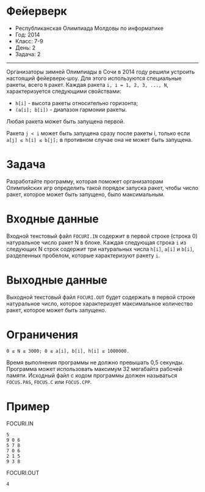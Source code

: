 # Фейерверк
* Республиканская Олимпиада Молдовы по информатике
* Год: 2014
* Класс: 7-9
* День: 2
* Задача: 2

---

Организаторы зимней Олимпиады в Сочи в 2014 году решили устроить настоящий фейерверк-шоу. 
Для этого используются специальные ракеты, всего `N` ракет. 
Каждая ракета `i, i = 1, 2, 3, ..., N`, характеризуется следующими свойствами:
* `h[i]` - высота ракеты относительно горизонта;
* `(a[i]; b[i])` - диапазон гармонии ракеты.

Любая ракета может быть запущена первой.  

Ракета `j < i` может быть запущена сразу после ракеты i, 
только если `a[j] ≤ h[i] ≤ b[j];` в противном случае она не может быть запущена.

# Задача 
Разработайте программу, которая поможет организаторам Олимпийских игр определить такой порядок запуска ракет, 
чтобы число ракет, которое может быть запущено, было максимальным.

# Входные данные 
Входной текстовый файл `FOCURI.IN` содержит в первой строке (строка 0) натуральное число ракет N в блоке. 
Каждая следующая строка `i` из следующих N строк содержит три натуральных числа `h[i]`, `a[i]` и `b[i]`, 
разделенных пробелом, которые характеризуют ракету `i`.

# Выходные данные 
Выходной текстовый файл `FOCURI.OUT` будет содержать в первой строке натуральное число, 
которое характеризует максимальное количество ракет, которое может быть запущено.

# Ограничения
`0 ≤ N ≤ 3000; 0 ≤ a[i], b[i], h[i] ≤ 1000000.` 

Время выполнения программы не должно превышать 0,5 секунды. 
Программа может использовать максимум 32 мегабайта рабочей памяти. 
Исходный файл с кодом программы должен называться `FOCUS.PAS`, `FOCUS.C` или `FOCUS.CPP`.

# Пример

FOCURI.IN

``` 
5
9 0 6
5 7 8
7 0 6
2 1 5
9 3 8
```

FOCURI.OUT
```
4
```
